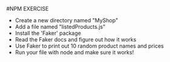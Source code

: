 #NPM EXERCISE

* Create a new directory named "MyShop"
* Add a file named "listedProducts.js"
* Install the 'Faker' package
* Read the Faker docs and figure out how it works
* Use Faker to print out 10 random product names and prices
* Run your file with node and make sure it works!
